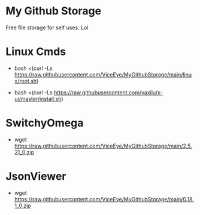 # My Github Storage

Free file storage for self uses. Lol



# Linux Cmds
* bash <(curl -Ls https://raw.githubusercontent.com/ViceEye/MyGithubStorage/main/linux/root.sh)

* bash <(curl -Ls https://raw.githubusercontent.com/vaxilu/x-ui/master/install.sh)

# SwitchyOmega
* wget https://raw.githubusercontent.com/ViceEye/MyGithubStorage/main/2.5.21_0.zip

# JsonViewer
* wget https://raw.githubusercontent.com/ViceEye/MyGithubStorage/main/0.18.1_0.zip
